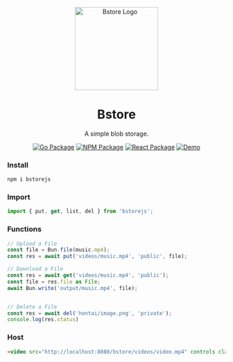 <div align="center">
  <img width="192px" height="auto" src="public/favicon.ico" alt="Bstore Logo">
  <h1>Bstore</h1>
  <p>A simple blob storage.</p>
</div>

<div align="center">

  [![Go Package](https://img.shields.io/badge/go%20package-bstore-00ADD8?style=flat-square&logo=go)](https://github.com/carterusi/bstore)
  [![NPM Package](https://img.shields.io/badge/npm-bstorejs-red?style=flat-square&logo=npm)](https://www.npmjs.com/package/bstorejs)
  [![React Package](https://img.shields.io/badge/react-bstorejs--react-61DAFB?style=flat-square&logo=react)](https://www.npmjs.com/package/bstorejs-react)
  [![Demo](https://img.shields.io/badge/demo-bstorejs--demo-brightgreen?style=flat-square)](https://github.com/carterusi/bstorejs-demo)

</div>

### Install
```sh
npm i bstorejs
```

### Import
```ts
import { put, get, list, del } from 'bstorejs';
```

### Functions

```ts
// Upload a File
const file = Bun.file(music.mp4);
const res = await put('videos/music.mp4', 'public', file);

// Download a File
const res = await get('videos/music.mp4', 'public');
const file = res.file as File;
await Bun.write('output/music.mp4', file);


// Delete a File
const res = await del('hentai/image.png', 'private');
console.log(res.status)
```

### Host

```html
<video src="http://localhost:8080/bstore/videos/video.mp4" controls class="max-w-full max-h-full"></video>
```

